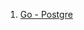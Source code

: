 1. [Go - Postgre](https://github.com/ckdqja135/Typescript-restful-starter/blob/master/mdfile/2020-10-08/Go%20-%20%20PostgreDB.md)
